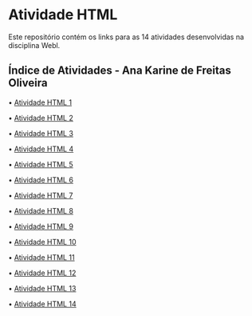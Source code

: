 # Atividade HTML

Este repositório contém os links para as 14 atividades desenvolvidas na disciplina Webl.

## Índice de Atividades - Ana Karine de Freitas Oliveira

• [Atividade HTML 1](https://akarinela.github.io/Atividade1/)

• [Atividade HTML 2](https://akarinela.github.io/Atividade2/)

• [Atividade HTML 3](https://akarinela.github.io/Atividade3/)

• [Atividade HTML 4](https://akarinela.github.io/Atividade4/)

• [Atividade HTML 5](https://akarinela.github.io/Atividade5/)

• [Atividade HTML 6](https://akarinela.github.io/Atividade6/)

• [Atividade HTML 7](https://akarinela.github.io/Atividade7/)

• [Atividade HTML 8]()

• [Atividade HTML 9](https://akarinela.github.io/Atividade9/)

• [Atividade HTML 10]()

• [Atividade HTML 11]()

• [Atividade HTML 12](https://akarinela.github.io/Atividade12/)

• [Atividade HTML 13](https://akarinela.github.io/Atividade13/)

• [Atividade HTML 14](https://akarinela.github.io/Atividade14/)
